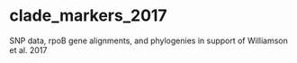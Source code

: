 # clade_markers_2017
SNP data, rpoB gene alignments, and phylogenies in support of Williamson et al. 2017
